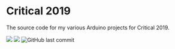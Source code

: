 # Critical 2019

The source code for my various Arduino projects for Critical 2019.

![](https://img.shields.io/badge/Built%20With-Arduino-green.svg?style=for-the-badge) ![](https://img.shields.io/github/license/matthewtole/critical-2019.svg?style=for-the-badge) ![GitHub last commit](https://img.shields.io/github/last-commit/matthewtole/critical-2019.svg?style=for-the-badge)
